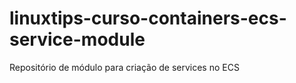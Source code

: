 # linuxtips-curso-containers-ecs-service-module
Repositório de módulo para criação de services no ECS
